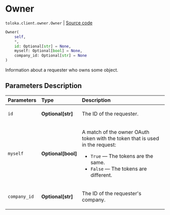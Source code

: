 # Owner
`toloka.client.owner.Owner` | [Source code](https://github.com/Toloka/toloka-kit/blob/v1.2.3/src/client/owner.py#L4)

```python
Owner(
    self,
    *,
    id: Optional[str] = None,
    myself: Optional[bool] = None,
    company_id: Optional[str] = None
)
```

Information about a requester who owns some object.

## Parameters Description

| Parameters | Type | Description |
| :----------| :----| :-----------|
`id`|**Optional\[str\]**|<p>The ID of the requester.</p>
`myself`|**Optional\[bool\]**|<p>A match of the owner OAuth token with the token that is used in the request:</p> <ul> <li>`True` — The tokens are the same.</li> <li>`False` — The tokens are different.</li> </ul>
`company_id`|**Optional\[str\]**|<p>The ID of the requester&#x27;s company.</p>
